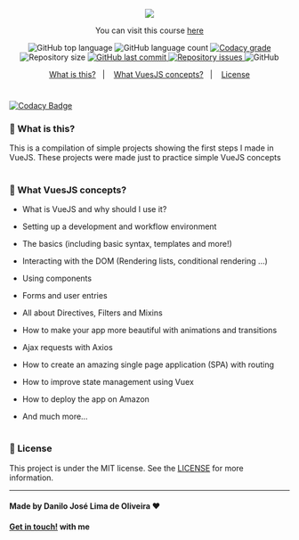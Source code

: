 <p align="center">
  <img src="https://miro.medium.com/max/1200/1*OrjCKmou1jT4It5so5gvOA.jpeg">
</p>

<p align="center">
You can visit this course <a href="https://www.udemy.com/course/vue-js-completo/">here</a>
</p>

<p align="center">
  <img alt="GitHub top language" src="https://img.shields.io/github/languages/top/Danilo-Js/VueJS-2-My-First-Projects">

  <img alt="GitHub language count" src="https://img.shields.io/github/languages/count/Danilo-Js/VueJS-2-My-First-Projects">

  <a href="https://www.codacy.com/manual/Danilo-Js/React-Native-My-First-Projects?utm_source=github.com&amp;utm_medium=referral&amp;utm_content=Danilo-Js/React-Native-My-First-Projects&amp;utm_campaign=Badge_Grade">
    <img alt="Codacy grade" src="https://img.shields.io/codacy/grade/f7229d19b27449f390877f6f93b7c4df">
  </a>

  <img alt="Repository size" src="https://img.shields.io/github/repo-size/Danilo-Js/VueJS-2-My-First-Projects">
  
  <a href="https://img.shields.io/github/last-commit/Danilo-Js/VueJS-2-My-First-Projects/commits/master">
    <img alt="GitHub last commit" src="https://img.shields.io/github/last-commit/Danilo-Js/VueJS-2-My-First-Projects">
  </a>

  <a href="https://img.shields.io/github/issues/Danilo-Js/VueJS-2-My-First-Projects/issues">
    <img alt="Repository issues" src="https://img.shields.io/github/issues/Danilo-Js/VueJS-2-My-First-Projects">
  </a>

  <img alt="GitHub" src="https://img.shields.io/github/license/Danilo-Js/VueJS-2-My-First-Projects">
</p>

<p align="center" direction="row">
  <a href="#balloon-what-is-this">What is this?</a>&nbsp;&nbsp;&nbsp;|&nbsp;&nbsp;&nbsp;
  <a href="#iphone-what-vuejs-concepts">What VuesJS concepts?</a>&nbsp;&nbsp;&nbsp;|&nbsp;&nbsp;&nbsp;
  <a href="#memo-license">License</a>
</p>

#

[![Codacy Badge](https://api.codacy.com/project/badge/Grade/026c9b6c530f44afa307d303b5dc2cd5)](https://app.codacy.com/gh/Danilo-Js/VueJS-2-My-First-Projects?utm_source=github.com&utm_medium=referral&utm_content=Danilo-Js/VueJS-2-My-First-Projects&utm_campaign=Badge_Grade)

### :balloon: What is this?

This is a compilation of simple projects showing the first steps I made in VueJS. These projects were made just to practice simple VueJS concepts

#

### :iphone: What VuesJS concepts?

- What is VueJS and why should I use it?

- Setting up a development and workflow environment

- The basics (including basic syntax, templates and more!)

- Interacting with the DOM (Rendering lists, conditional rendering ...)

- Using components

- Forms and user entries

- All about Directives, Filters and Mixins

- How to make your app more beautiful with animations and transitions

- Ajax requests with Axios

- How to create an amazing single page application (SPA) with routing

- How to improve state management using Vuex

- How to deploy the app on Amazon

- And much more…

#

### :memo: License

This project is under the MIT license. See the [LICENSE](https://github.com/Danilo-Js/VueJS-2-My-First-Projects/blob/main/LICENSE) for more information.

---

#### Made by Danilo José Lima de Oliveira ♥

#### [Get in touch!](https://www.linkedin.com/in/danilo-js/) with me
